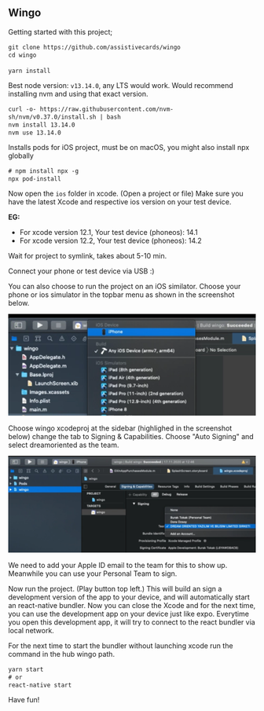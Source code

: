 ## Wingo

Getting started with this project;

```
git clone https://github.com/assistivecards/wingo
cd wingo

yarn install
```

Best node version: `v13.14.0`, any LTS would work. Would recommend installing nvm and using that exact version.

```
curl -o- https://raw.githubusercontent.com/nvm-sh/nvm/v0.37.0/install.sh | bash
nvm install 13.14.0
nvm use 13.14.0
```

Installs pods for iOS project, must be on macOS, you might also install npx globally

```
# npm install npx -g
npx pod-install
```

Now open the `ios` folder in xcode. (Open a project or file) Make sure you have the latest Xcode and respective ios version on your test device.

**EG:**
- For xcode version 12.1, Your test device (phoneos): 14.1
- For xcode version 12.2, Your test device (phoneos): 14.2

Wait for project to symlink, takes about 5-10 min.

Connect your phone or test device via USB :)

You can also choose to run the project on an iOS similator. Choose your phone or ios simulator in the topbar menu as shown in the screenshot below.

![S1](./assets/Screenshot_1.png)

Choose wingo xcodeproj at the sidebar (highlighed in the screenshot below) change the tab to Signing & Capabilities. Choose "Auto Signing" and select dreamoriented as the team.

![S2](./assets/Screenshot_2.png)

We need to add your Apple ID email to the team for this to show up. Meanwhile you can use your Personal Team to sign.

Now run the project. (Play button top left.) This will build an sign a development version of the app to your device, and will automatically start an react-native bundler. Now you can close the Xcode and for the next time, you can use the development app on your device just like expo. Everytime you open this development app, it will try to connect to the react bundler via local network.

For the next time to start the bundler without launching xcode run the command in the hub wingo path.

```
yarn start
# or
react-native start
```

Have fun!
